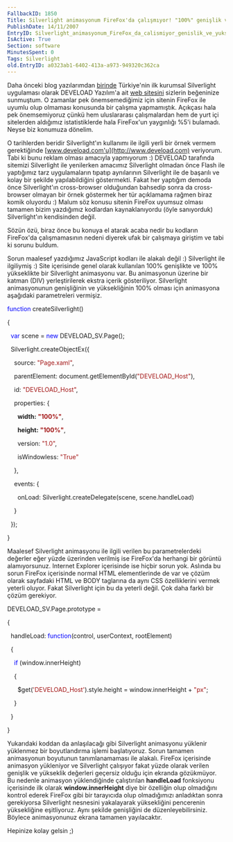 ```yaml
---
FallbackID: 1850
Title: Silverlight animasyonum FireFox'da çalışmıyor! "100%" genişlik ve yükseklik sorunu.
PublishDate: 14/11/2007
EntryID: Silverlight_animasyonum_FireFox_da_calismiyor_genislik_ve_yukseklik_sorunu
IsActive: True
Section: software
MinutesSpent: 0
Tags: Silverlight
old.EntryID: a0323ab1-6402-413a-a973-949320c362ca
---
```

Daha önceki blog yazılarımdan
[birinde](http://daron.yondem.com/tr/post/22ed2164-f1bf-4fd4-a25e-1cab7bb7059b)
Türkiye'nin ilk kurumsal Silverlight uygulaması olarak DEVELOAD
Yazılım'a ait [web sitesini](http://www.deveload.com/) sizlerin
beğeninize sunmuştum. O zamanlar pek önemsemediğimiz için sitenin
FireFox ile uyumlu olup olmaması konusunda bir çalışma yapmamıştık.
Açıkçası hala pek önemsemiyoruz çünkü hem uluslararası çalışmalardan hem
de yurt içi sitelerden aldığımız istatistiklerde hala FireFox'un
yaygınlığı %5'i bulamadı. Neyse biz konumuza dönelim.

O tarihlerden beridir Silverlight'ın kullanımı ile ilgili yerli bir
örnek vermem gerektiğinde [www.deveload.com'u](http://www.deveload.com)
veriyorum. Tabi ki bunu reklam olması amacıyla yapmıyorum :) DEVELOAD
tarafında sitemizi Silverlight ile yenilerken amacımız Silverlight
olmadan önce Flash ile yaptığımız tarz uygulamaların tıpatıp aynılarının
Silverlight ile de başarılı ve kolay bir şekilde yapılabildiğini
göstermekti. Fakat her yaptığım demoda önce Silverlight'ın cross-browser
olduğundan bahsedip sonra da cross-browser olmayan bir örnek göstermek
her tür açıklamama rağmen biraz komik oluyordu :) Malum söz konusu
sitenin FireFox uyumsuz olması tamamen bizim yazdığımız kodlardan
kaynaklanıyordu (öyle sanıyorduk) Silverlight'ın kendisinden değil.

Sözün özü, biraz önce bu konuya el atarak acaba nedir bu kodların
FireFox'da çalışmamasının nedeni diyerek ufak bir çalışmaya giriştim ve
tabi ki sorunu buldum.

Sorun maalesef yazdığımız JavaScript kodları ile alakalı değil :)
Silverlight ile ilgiliymiş :) Site içerisinde genel olarak kullanılan
100% genişlikte ve 100% yükseklikte bir Silverlight animasyonu var. Bu
animasyonun üzerine bir katman (DIV) yerleştirilerek ekstra içerik
gösteriliyor. Silverlight animasyonunun genişliğinin ve yüksekliğinin
100% olması için animasyona aşağıdaki parametreleri vermişiz.

<span style="color: blue;">function</span> createSilverlight()

{

  <span style="color: blue;">var</span> scene = <span
style="color: blue;">new</span> DEVELOAD\_SV.Page();

  Silverlight.createObjectEx({

    source: <span style="color: #a31515;">"Page.xaml"</span>,

    parentElement: document.getElementById(<span
style="color: #a31515;">"DEVELOAD\_Host"</span>),

    id: <span style="color: #a31515;">"DEVELOAD\_Host"</span>,

    properties: {

      **width:** <span style="color: #a31515;"> **"100%"**</span>,

      **height:** <span style="color: #a31515;"> **"100%"**</span>,

      version: <span style="color: #a31515;">"1.0"</span>,

      isWindowless: <span style="color: #a31515;">"True"</span>

    },

    events: {

      onLoad: Silverlight.createDelegate(scene, scene.handleLoad)

    }

  });

}

Maalesef Silverlight animasyonu ile ilgili verilen bu parametrelerdeki
değerler eğer yüzde üzerinden verilmiş ise FireFox'da herhangi bir
görüntü alamıyorsunuz. Internet Explorer içerisinde ise hiçbir sorun
yok. Aslında bu sorun FireFox içerisinde normal HTML elementlerinde de
var ve çözüm olarak sayfadaki HTML ve BODY taglarına da aynı CSS
özelliklerini vermek yeterli oluyor. Fakat Silverlight için bu da
yeterli değil. Çok daha farklı bir çözüm gerekiyor.

DEVELOAD\_SV.Page.prototype =

{

  handleLoad: <span style="color: blue;">function</span>(control,
userContext, rootElement)

  {

    <span style="color: blue;">if</span> (window.innerHeight)

    {         

      \$get(<span
style="color: #a31515;">'DEVELOAD\_Host'</span>).style.height =
window.innerHeight + <span style="color: #a31515;">"px"</span>;

    }

  }

}

Yukarıdaki koddan da anlaşılacağı gibi Silverlight animasyonu yüklenir
yüklenmez bir boyutlandırma işlemi başlatıyoruz. Sorun tamamen
animasyonun boyutunun tanımlanamaması ile alakalı. FireFox içerisinde
animasyon yükleniyor ve Silverlight çalışıyor fakat yüzde olarak verilen
genişlik ve yükseklik değerleri geçersiz olduğu için ekranda gözükmüyor.
Bu nedenle animasyon yüklendiğinde çalıştırılan **handleLoad**
fonksiyonu içerisinde ilk olarak **window.innerHeight** diye bir
özelliğin olup olmadığını kontrol ederek FireFox gibi bir tarayıcıda
olup olmadığımızı anladıktan sonra gerekiyorsa Silverlight nesnesini
yakalayarak yüksekliğini pencerenin yüksekliğine eşitliyoruz. Aynı
şekilde genişliğini de düzenleyebilirsiniz. Böylece animasyonunuz ekrana
tamamen yayılacaktır.

Hepinize kolay gelsin ;)


